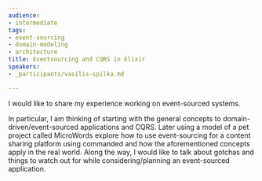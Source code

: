 ```yaml
---
audience:
- intermediate
tags:
- event-sourcing
- domain-modeling
- architecture
title: Eventsourcing and CQRS in Elixir
speakers:
- _participants/vasilis-spilka.md

---
```

I would like to share my experience working on event-sourced systems.

In particular, I am thinking of starting with the general concepts to domain-driven/event-sourced applications and CQRS. Later using a model of a pet project called MicroWords explore how to use event-sourcing for a content sharing platform using commanded and how the aforementioned concepts apply in the real world. Along the way, I would like to talk about gotchas and things to watch out for while considering/planning an event-sourced application.